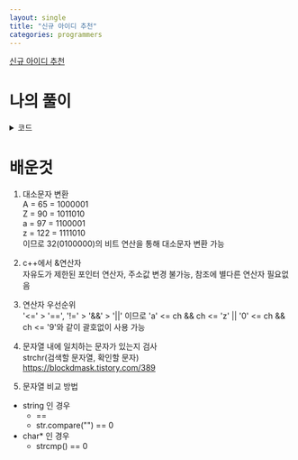 ```yaml
---
layout: single
title: "신규 아이디 추천"
categories: programmers
---
```

[신규 아이디 추천](https://programmers.co.kr/learn/courses/30/lessons/72410)

# 나의 풀이
<details markdown="1">
<summary>코드</summary>

```c++
#include <string>

using namespace std;

string solution(string new_id)
{
    string result1 = "";
    string result2 = "";
    string result3 = "";
    string result4 = "";
    string result5 = "";
    string result6 = "";
    string result7 = "";

    for(int i = 0; i < new_id.length(); i++)
    {
        if(('A' <= new_id[i]) && (new_id[i] <= 'Z'))
        {
            result1 += tolower(new_id[i]);
        }
        else
        {
            result1 += new_id[i];
        }
    }
    // cout << "result1 : " << result1 << endl;

    for(int i = 0; i < result1.length(); i++)
    {
        if((('a' <= result1[i]) && (result1[i] <= 'z')) || (('0' <= result1[i]) && (result1[i] <= '9')) || (result1[i] == '-') || (result1[i] == '_') || (result1[i] == '.'))
        {
            result2 += result1[i];
        }
    }
    // cout << "result2 : " << result2 << endl;

    bool dotflag = false;
    for(char ch : result2)
    {
        if(ch == '.')
        {
            if(dotflag == false)
            {
                result3 += ch;
                dotflag = true;
            }
        }
        else
        {
            result3 += ch;
            dotflag = false;
        }
    }
    // cout << "result3 : " << result3 << endl;

    if(result3[0] == '.')
    {
        result4 = result3.substr(1, result3.length()-1);
    }
    else
    {
        result4 = result3;
    }
    if(result4[result4.length()-1] == '.')
    {
        result4 = result4.substr(0, result4.length()-1);
    }
    // cout << "result4: " << result4 << endl;

    if(result4.empty())
        result5 += "a";
    else
        result5 = result4;
    // cout << "result5: " << result5 << endl;

    result6 = result5;
    if(result6.length() >= 16)
        result6 = result6.substr(0,15);
    if(result6[result6.length()-1] == '.')
        result6 = result6.substr(0, result6.length()-1);
    // cout << "result6: " << result6 << endl;
    
    result7 = result6;
    while(result7.length() <= 2)
    {
        result7 += result6[result6.length()-1];
    }
    // cout << "result7: " << result7 << endl;

    return result7;
}
```
</details>

# 배운것
1. 대소문자 변환  
A = 65 = 1000001  
Z = 90 = 1011010  
a = 97 = 1100001  
z = 122 = 1111010  
이므로 32(0100000)의 비트 연산을 통해 대소문자 변환 가능  

2. c++에서 &연산자  
자유도가 제한된 포인터 연산자, 주소값 변경 불가능, 참조에 별다른 연산자 필요없음  

3. 연산자 우선순위  
'<=' > '==', '!=' > '&&' > '||' 이므로
'a' <= ch && ch <= 'z' || '0' <= ch && ch <= '9'와 같이 괄호없이 사용 가능  

4. 문자열 내에 일치하는 문자가 있는지 검사  
strchr(검색할 문자열, 확인할 문자)  
https://blockdmask.tistory.com/389  

5. 문자열 비교 방법  
* string 인 경우  
    * ==  
    * str.compare("") == 0  
* char* 인 경우  
    * strcmp() == 0  